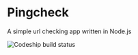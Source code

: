 # Pingcheck

A simple url checking app written in Node.js

![Codeship build status](https://codeship.com/projects/ce5c8eb0-7bf3-0132-ea1d-5e0abf46f2b9/status?branch=master)

